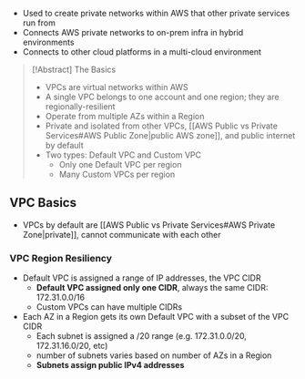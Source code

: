 - Used to create private networks within AWS that other private services run from
- Connects AWS private networks to on-prem infra in hybrid environments
- Connects to other cloud platforms in a multi-cloud environment

>[!Abstract] The Basics
> - VPCs are virtual networks within AWS
> - A single VPC belongs to one account and one region; they are regionally-resilient
> - Operate from multiple AZs within a Region
> - Private and isolated from other VPCs, [[AWS Public vs Private Services#AWS Public Zone|public AWS zone]], and public internet by default
> - Two types: Default VPC and Custom VPC
> 	- Only one Default VPC per region
> 	- Many Custom VPCs per region

## VPC Basics

- VPCs by default are [[AWS Public vs Private Services#AWS Private Zone|private]], cannot communicate with each other

### VPC Region Resiliency
- Default VPC is assigned a range of IP addresses, the VPC CIDR
	- **Default VPC assigned only one CIDR**, always the same CIDR: 172.31.0.0/16
	- Custom VPCs can have multiple CIDRs
- Each AZ in a Region gets its own Default VPC with a subset of the VPC CIDR
	- Each subnet is assigned a /20 range (e.g. 172.31.0.0/20, 172.31.16.0/20, etc)
	- number of subnets varies based on number of AZs in a Region
	- **Subnets assign public IPv4 addresses**